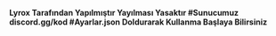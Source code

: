 **Lyrox Tarafından Yapılmıştır Yayılması Yasaktır 
#Sunucumuz discord.gg/kod
#Ayarlar.json Doldurarak Kullanma Başlaya Bilirsiniz**